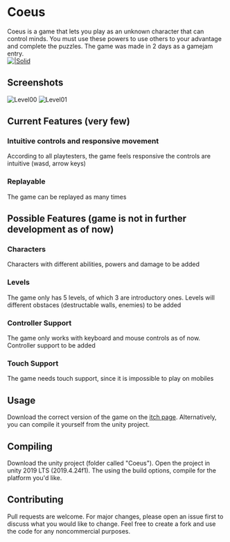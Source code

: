 # Coeus
Coeus is a game that lets you play as an unknown character that can control minds. You must use these powers to use others to your advantage and complete the puzzles. The game was made in 2 days as a gamejam entry. <br>
[![|Solid](https://cdn.discordapp.com/attachments/826409413430607892/830811680018530354/mybadge.png)](https://berlm.itch.io/coeus)


## Screenshots
![Level00](https://cdn.discordapp.com/attachments/826409413430607892/830809310900125796/coeus_1.gif)
![Level01](https://cdn.discordapp.com/attachments/826409413430607892/830809313688682526/coeus_2.gif)

## Current Features (very few)
### Intuitive controls and responsive movement
According to all playtesters, the game feels responsive the controls are intuitive (wasd, arrow keys)
### Replayable
The game can be replayed as many times

## Possible Features (game is not in further development as of now)
### Characters
Characters with different abilities, powers and damage to be added
### Levels
The game only has 5 levels, of which 3 are introductory ones. Levels will different obstaces (destructable walls, enemies) to be added
### Controller Support
The game only works with keyboard and mouse controls as of now. Controller support to be added
### Touch Support
The game needs touch support, since it is impossible to play on mobiles

## Usage
Download the correct version of the game on the [itch page](https://berlm.itch.io/coeus). Alternatively, you can compile it yourself from the unity project. 

## Compiling
Download the unity project (folder called "Coeus"). Open the project in unity 2019 LTS (2019.4.24f1). The using the build options, compile for the platform you'd like.

## Contributing
Pull requests are welcome. For major changes, please open an issue first to discuss what you would like to change. Feel free to create a fork and use the code for any noncommercial purposes.

